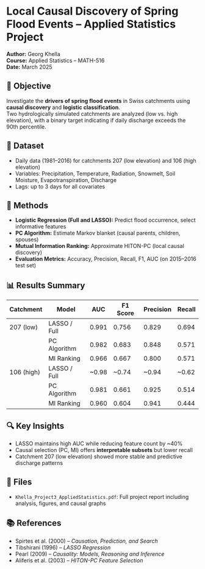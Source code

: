 # Local Causal Discovery of Spring Flood Events – Applied Statistics Project

**Author:** Georg Khella  
**Course:** Applied Statistics – MATH-516  
**Date:** March 2025

## 🌊 Objective

Investigate the **drivers of spring flood events** in Swiss catchments using **causal discovery** and **logistic classification**.  
Two hydrologically simulated catchments are analyzed (low vs. high elevation), with a binary target indicating if daily discharge exceeds the 90th percentile.

## 🧾 Dataset

- Daily data (1981–2016) for catchments 207 (low elevation) and 106 (high elevation)
- Variables: Precipitation, Temperature, Radiation, Snowmelt, Soil Moisture, Evapotranspiration, Discharge
- Lags: up to 3 days for all covariates

## 🧠 Methods

- **Logistic Regression (Full and LASSO):** Predict flood occurrence, select informative features
- **PC Algorithm:** Estimate Markov blanket (causal parents, children, spouses)
- **Mutual Information Ranking:** Approximate HITON-PC (local causal discovery)
- **Evaluation Metrics:** Accuracy, Precision, Recall, F1, AUC (on 2015–2016 test set)

## 📊 Results Summary

| Catchment | Model        | AUC   | F1 Score | Precision | Recall |
|-----------|--------------|-------|----------|-----------|--------|
| 207 (low) | LASSO / Full | 0.991 | 0.756    | 0.829     | 0.694  |
|           | PC Algorithm | 0.982 | 0.683    | 0.848     | 0.571  |
|           | MI Ranking   | 0.966 | 0.667    | 0.800     | 0.571  |
| 106 (high)| LASSO / Full | ~0.98 | ~0.74    | ~0.94     | ~0.62  |
|           | PC Algorithm | 0.981 | 0.661    | 0.925     | 0.514  |
|           | MI Ranking   | 0.960 | 0.604    | 0.941     | 0.444  |

## 🔍 Key Insights

- LASSO maintains high AUC while reducing feature count by ~40%
- Causal selection (PC, MI) offers **interpretable subsets** but lower recall
- Catchment 207 (low elevation) showed more stable and predictive discharge patterns

## 📁 Files

- `Khella_Project3_AppliedStatistics.pdf`: Full project report including analysis, figures, and causal graphs

## 📚 References

- Spirtes et al. (2000) – *Causation, Prediction, and Search*  
- Tibshirani (1996) – *LASSO Regression*  
- Pearl (2009) – *Causality: Models, Reasoning and Inference*  
- Aliferis et al. (2003) – *HITON-PC Feature Selection*
